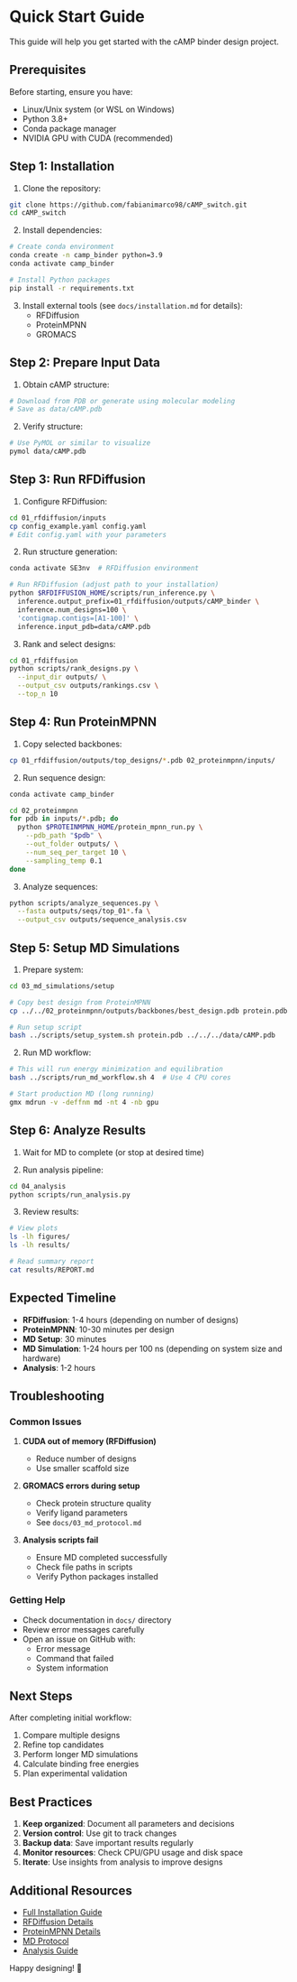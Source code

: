 # Quick Start Guide

This guide will help you get started with the cAMP binder design project.

## Prerequisites

Before starting, ensure you have:
- Linux/Unix system (or WSL on Windows)
- Python 3.8+
- Conda package manager
- NVIDIA GPU with CUDA (recommended)

## Step 1: Installation

1. Clone the repository:
```bash
git clone https://github.com/fabianimarco98/cAMP_switch.git
cd cAMP_switch
```

2. Install dependencies:
```bash
# Create conda environment
conda create -n camp_binder python=3.9
conda activate camp_binder

# Install Python packages
pip install -r requirements.txt
```

3. Install external tools (see `docs/installation.md` for details):
   - RFDiffusion
   - ProteinMPNN
   - GROMACS

## Step 2: Prepare Input Data

1. Obtain cAMP structure:
```bash
# Download from PDB or generate using molecular modeling
# Save as data/cAMP.pdb
```

2. Verify structure:
```bash
# Use PyMOL or similar to visualize
pymol data/cAMP.pdb
```

## Step 3: Run RFDiffusion

1. Configure RFDiffusion:
```bash
cd 01_rfdiffusion/inputs
cp config_example.yaml config.yaml
# Edit config.yaml with your parameters
```

2. Run structure generation:
```bash
conda activate SE3nv  # RFDiffusion environment

# Run RFDiffusion (adjust path to your installation)
python $RFDIFFUSION_HOME/scripts/run_inference.py \
  inference.output_prefix=01_rfdiffusion/outputs/cAMP_binder \
  inference.num_designs=100 \
  'contigmap.contigs=[A1-100]' \
  inference.input_pdb=data/cAMP.pdb
```

3. Rank and select designs:
```bash
cd 01_rfdiffusion
python scripts/rank_designs.py \
  --input_dir outputs/ \
  --output_csv outputs/rankings.csv \
  --top_n 10
```

## Step 4: Run ProteinMPNN

1. Copy selected backbones:
```bash
cp 01_rfdiffusion/outputs/top_designs/*.pdb 02_proteinmpnn/inputs/
```

2. Run sequence design:
```bash
conda activate camp_binder

cd 02_proteinmpnn
for pdb in inputs/*.pdb; do
  python $PROTEINMPNN_HOME/protein_mpnn_run.py \
    --pdb_path "$pdb" \
    --out_folder outputs/ \
    --num_seq_per_target 10 \
    --sampling_temp 0.1
done
```

3. Analyze sequences:
```bash
python scripts/analyze_sequences.py \
  --fasta outputs/seqs/top_01*.fa \
  --output_csv outputs/sequence_analysis.csv
```

## Step 5: Setup MD Simulations

1. Prepare system:
```bash
cd 03_md_simulations/setup

# Copy best design from ProteinMPNN
cp ../../02_proteinmpnn/outputs/backbones/best_design.pdb protein.pdb

# Run setup script
bash ../scripts/setup_system.sh protein.pdb ../../../data/cAMP.pdb
```

2. Run MD workflow:
```bash
# This will run energy minimization and equilibration
bash ../scripts/run_md_workflow.sh 4  # Use 4 CPU cores

# Start production MD (long running)
gmx mdrun -v -deffnm md -nt 4 -nb gpu
```

## Step 6: Analyze Results

1. Wait for MD to complete (or stop at desired time)

2. Run analysis pipeline:
```bash
cd 04_analysis
python scripts/run_analysis.py
```

3. Review results:
```bash
# View plots
ls -lh figures/
ls -lh results/

# Read summary report
cat results/REPORT.md
```

## Expected Timeline

- **RFDiffusion**: 1-4 hours (depending on number of designs)
- **ProteinMPNN**: 10-30 minutes per design
- **MD Setup**: 30 minutes
- **MD Simulation**: 1-24 hours per 100 ns (depending on system size and hardware)
- **Analysis**: 1-2 hours

## Troubleshooting

### Common Issues

1. **CUDA out of memory (RFDiffusion)**
   - Reduce number of designs
   - Use smaller scaffold size

2. **GROMACS errors during setup**
   - Check protein structure quality
   - Verify ligand parameters
   - See `docs/03_md_protocol.md`

3. **Analysis scripts fail**
   - Ensure MD completed successfully
   - Check file paths in scripts
   - Verify Python packages installed

### Getting Help

- Check documentation in `docs/` directory
- Review error messages carefully
- Open an issue on GitHub with:
  - Error message
  - Command that failed
  - System information

## Next Steps

After completing initial workflow:
1. Compare multiple designs
2. Refine top candidates
3. Perform longer MD simulations
4. Calculate binding free energies
5. Plan experimental validation

## Best Practices

1. **Keep organized**: Document all parameters and decisions
2. **Version control**: Use git to track changes
3. **Backup data**: Save important results regularly
4. **Monitor resources**: Check CPU/GPU usage and disk space
5. **Iterate**: Use insights from analysis to improve designs

## Additional Resources

- [Full Installation Guide](docs/installation.md)
- [RFDiffusion Details](docs/01_rfdiffusion_setup.md)
- [ProteinMPNN Details](docs/02_proteinmpnn_setup.md)
- [MD Protocol](docs/03_md_protocol.md)
- [Analysis Guide](docs/04_analysis_guide.md)

Happy designing! 🧬
